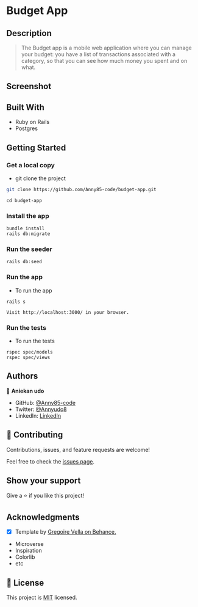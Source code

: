 # Budget App

## Description

> The Budget app is a mobile web application where you can manage your budget: you have a list of transactions associated with a category, so that you can see how much money you spent and on what.


## Screenshot

## Built With

- Ruby on Rails
- Postgres

## Getting Started

### Get a local copy

- git clone the project

```bash
git clone https://github.com/Anny85-code/budget-app.git
```

```
cd budget-app
```

### Install the app

```
bundle install
rails db:migrate
```

### Run the seeder

```
rails db:seed
```

### Run the app

- To run the app

```
rails s
```

```
Visit http://localhost:3000/ in your browser.
```

### Run the tests

- To run the tests

```
rspec spec/models
rspec spec/views
```

## Authors

👤 **Aniekan udo**

- GitHub: [@Anny85-code](https://github.com/Anny85-code)
- Twitter: [@Annyudo8](https://twitter.com/Anny_udo8)
- LinkedIn: [LinkedIn](https://www.linkedin.com/in/aniekan-udo-665b65213/)


## 🤝 Contributing

Contributions, issues, and feature requests are welcome!

Feel free to check the [issues page](../../issues/).

## Show your support

Give a ⭐️ if you like this project!

## Acknowledgments
- [x] Template by [Gregoire Vella on Behance.](https://www.behance.net/gregoirevella)
- Microverse
- Inspiration
- Colorlib
- etc

## 📝 License

This project is [MIT](./MIT.md) licensed.
